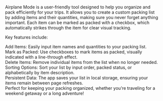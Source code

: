 Airplane Mode is a user-friendly tool designed to help you organize and pack efficiently for your trips. It allows you to create a custom packing list by adding items and their quantities, making sure you never forget anything important. Each item can be marked as packed with a checkbox, which automatically strikes through the item for clear visual tracking.

Key features include:

Add Items: Easily input item names and quantities to your packing list. <br/>
Mark as Packed: Use checkboxes to mark items as packed, visually indicated with a line-through effect. <br/>
Delete Items: Remove individual items from the list when no longer needed. <br/>
Sorting Options: Sort your list by input order, packed status, or alphabetically by item description. <br/>
Persistent Data: The app saves your list in local storage, ensuring your items remain between page refreshes. <br/>
Perfect for keeping your packing organized, whether you’re traveling for a weekend getaway or a long adventure! <br/>
